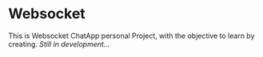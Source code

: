 # Websocket
This is Websocket ChatApp personal Project, with the objective to learn by creating.
*Still in development...*
